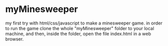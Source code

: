 # myMinesweeper
my first try with html/css/javascript to make a minesweeper game.
in order to run the game clone the whole "myMinesweeper" folder to your local machine, and then, inside the folder, open the file index.html in a web browser.
